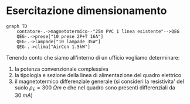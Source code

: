 # Esercitazione dimensionamento  

```mermaid
graph TD
    contatore-.->magnetotermico--"25m PVC 1 linea esistente"-->QEG
    QEG-.->prese["10 prese 2P+T 16A"]
    QEG-.->lampade["10 lampade 35W"]
    QEG-.->clima["AirCon 1.5kW"]
```

Tenendo conto che siamo all'interno di un ufficio vogliamo determinare:  

1. la potenza convenzionale complessiva
2. la tipologia e sezione della linea di alimentazione del quadro elettrico
3. il magnetotermico differenziale generale (si consideri la resistivita' del suolo $\rho_E = 300\ \Omega m$ e che nel quadro sono presenti differenziali da $30\ mA$)


